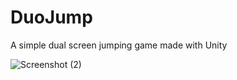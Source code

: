 # DuoJump
A simple dual screen jumping game made with Unity

![Screenshot (2)](https://user-images.githubusercontent.com/68273554/214339030-979847f4-f70b-4bfc-a89a-f276994d86e8.png)
